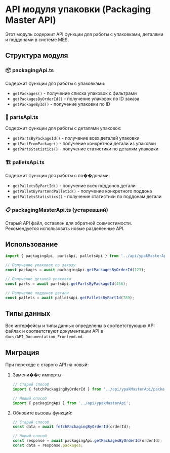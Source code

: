 # API модуля упаковки (Packaging Master API)

Этот модуль содержит API функции для работы с упаковками, деталями и поддонами в системе MES.

## Структура модуля

### 📦 packagingApi.ts
Содержит функции для работы с упаковками:
- `getPackages()` - получение списка упаковок с фильтрами
- `getPackagesByOrderId()` - получение упаковок по ID заказа
- `getPackageById()` - получение упаковки по ID

### 🔧 partsApi.ts
Содержит функции для работы с деталями упаковок:
- `getPartsByPackageId()` - получение всех деталей упаковки
- `getPartFromPackage()` - получение конкретной детали из упаковки
- `getPartsStatistics()` - получение статистики по деталям упаковки

### 🏗️ palletsApi.ts
Содержит функции для работы с по��донами:
- `getPalletsByPartId()` - получение всех поддонов детали
- `getPalletByPartAndPalletId()` - получение конкретного поддона
- `getPalletsStatistics()` - получение статистики по поддонам детали

### 📋 packagingMasterApi.ts (устаревший)
Старый API файл, оставлен для обратной совместимости. Рекомендуется использовать новые разделенные API.

## Использование

```typescript
import { packagingApi, partsApi, palletsApi } from '../api/ypakMasterApi';

// Получение упаковок по заказу
const packages = await packagingApi.getPackagesByOrderId(123);

// Получение деталей упаковки
const parts = await partsApi.getPartsByPackageId(456);

// Получение поддонов детали
const pallets = await palletsApi.getPalletsByPartId(789);
```

## Типы данных

Все интерфейсы и типы данных определены в соответствующих API файлах и соответствуют документации API в `docs/API_Documentation_Frontend.md`.

## Миграция

При переходе с старого API на новый:

1. Замени��е импорты:
   ```typescript
   // Старый способ
   import { fetchPackagingByOrderId } from '../api/ypakMasterApi/packagingMasterApi';
   
   // Новый способ
   import { packagingApi } from '../api/ypakMasterApi';
   ```

2. Обновите вызовы функций:
   ```typescript
   // Старый способ
   const data = await fetchPackagingByOrderId(orderId);
   
   // Новый способ
   const response = await packagingApi.getPackagesByOrderId(orderId);
   const data = response.packages;
   ```